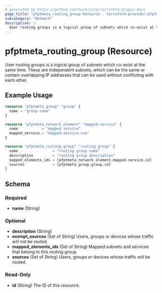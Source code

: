 ```yaml
---
# generated by https://github.com/hashicorp/terraform-plugin-docs
page_title: "pfptmeta_routing_group Resource - terraform-provider-pfptmeta"
subcategory: "Network"
description: |-
  User routing groups is a logical group of subnets which co-exist at the same time. These are independent subnets, which can be the same or contain overlapping IP addresses that can be used without conflicting with each other.
---
```


# pfptmeta_routing_group (Resource)

User routing groups is a logical group of subnets which co-exist at the same time. These are independent subnets, which can be the same or contain overlapping IP addresses that can be used without conflicting with each other.

## Example Usage

```terraform
resource "pfptmeta_group" "group" {
  name = "group name"
}

resource "pfptmeta_network_element" "mapped-service" {
  name           = "mapped service"
  mapped_service = "mapped.service.com"
}

resource "pfptmeta_routing_group" "routing_group" {
  name                = "routing group name"
  description         = "routing group description"
  mapped_elements_ids = [pfptmeta_network_element.mapped-service.id]
  sources             = [pfptmeta_group.group.id]
}
```

<!-- schema generated by tfplugindocs -->
## Schema

### Required

- **name** (String)

### Optional

- **description** (String)
- **exempt_sources** (Set of String) Users, groups or devices whose traffic will not be routed.
- **mapped_elements_ids** (Set of String) Mapped subnets and services that belong to this routing group.
- **sources** (Set of String) Users, groups or devices whose traffic will be routed.

### Read-Only

- **id** (String) The ID of this resource.
